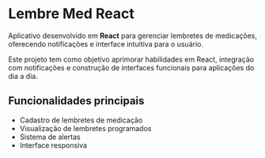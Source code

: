 # Lembre Med React  

Aplicativo desenvolvido em **React** para gerenciar lembretes de medicações, oferecendo notificações e interface intuitiva para o usuário.

Este projeto tem como objetivo aprimorar habilidades em React, integração com notificações e construção de interfaces funcionais para aplicações do dia a dia.

## Funcionalidades principais  
- Cadastro de lembretes de medicação  
- Visualização de lembretes programados  
- Sistema de alertas
- Interface responsiva  

